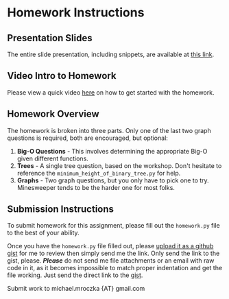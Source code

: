 # Homework Instructions
## Presentation Slides
The entire slide presentation, including snippets, are available at [this link](https://docs.google.com/presentation/d/1deCM_vjT_uOAqW-A4zxwSN08PMAvej5eGJANrHEbMSs/edit?usp=sharing).

## Video Intro to Homework
Please view a quick video [here](https://www.dropbox.com/s/c8gjspj9n5areoj/Kenzie%20Academy%20Homework%20Review.mp4?dl=0) on how to get started with the homework.

## Homework Overview
The homework is broken into three parts. Only one of the last two graph questions is required, both are encouraged, but optional:
1) **Big-O Questions** - This involves determining the appropriate Big-O given different functions.
2) **Trees** - A single tree question, based on the workshop. Don't hesitate to reference the `minimum_height_of_binary_tree.py` for help.
3) **Graphs** - Two graph questions, but you only have to pick one to try. Minesweeper tends to be the harder one for most folks.

## Submission Instructions
To submit homework for this assignment, please fill out the `homework.py` file to the best of your ability.

Once you have the `homework.py` file filled out, please [upload it as a github gist](https://docs.github.com/en/enterprise/2.13/user/articles/creating-gists) for me to review then simply send me the link. Only send the link to the gist, please.
_**Please**_ do not send me file attachments or an email with raw code in it, as it becomes impossible to match proper indentation and get the file working. Just send the direct link to the [gist](https://docs.github.com/en/enterprise/2.13/user/articles/creating-gists).

Submit work to michael.mroczka {AT} gmail.com
